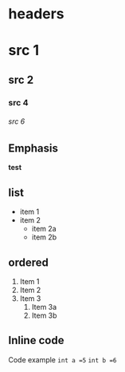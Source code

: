 # headers

# src 1
## src 2
### src 4
###### src 6

## Emphasis
**test**

## list
* item 1
* item 2
	* item 2a
	* item 2b

## ordered
1. Item 1
1. Item 2
1. Item 3
	1. Item 3a
	1. Item 3b

## Inline code
Code example
`int a =5`
`int b =6`
 


